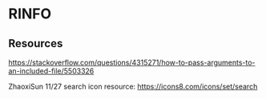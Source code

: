 # RINFO



## Resources

https://stackoverflow.com/questions/4315271/how-to-pass-arguments-to-an-included-file/5503326

ZhaoxiSun 11/27
search icon resource: https://icons8.com/icons/set/search

